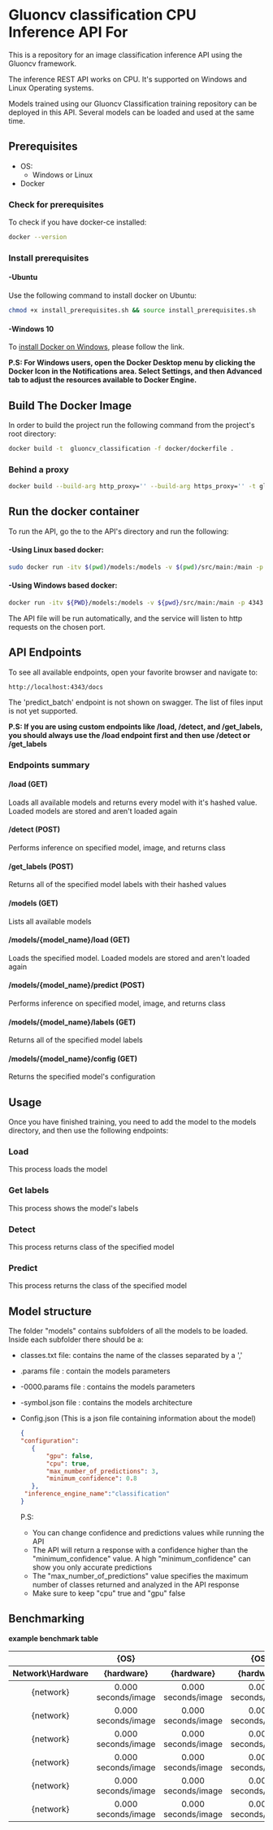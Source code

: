 # Gluoncv classification CPU Inference API For

This is a repository for an image classification inference API using the Gluoncv framework.

The inference REST API works on CPU. It's supported on Windows and Linux Operating systems.

Models trained using our Gluoncv Classification training  repository can be deployed in this API. Several models can be loaded and used at the same time.

## Prerequisites

- OS:
  - Windows or Linux
- Docker

### Check for prerequisites

To check if you have docker-ce installed:

```sh
docker --version
```

### Install prerequisites

#### -Ubuntu

Use the following command to install docker on Ubuntu:

```sh
chmod +x install_prerequisites.sh && source install_prerequisites.sh
```

#### -Windows 10

To [install Docker on Windows](https://docs.docker.com/docker-for-windows/install/), please follow the link.

**P.S: For Windows users, open the Docker Desktop menu by clicking the Docker Icon in the Notifications area. Select Settings, and then Advanced tab to adjust the resources available to Docker Engine.**

## Build The Docker Image

In order to build the project run the following command from the project's root directory:    

```sh
docker build -t  gluoncv_classification -f docker/dockerfile .
```

### Behind a proxy

```sh
docker build --build-arg http_proxy='' --build-arg https_proxy='' -t gluoncv_classification -f ./docker/dockerfile .
```

## Run the docker container

To run the API, go the to the API's directory and run the following:

#### -Using Linux based docker:

```sh
sudo docker run -itv $(pwd)/models:/models -v $(pwd)/src/main:/main -p 4343:4343 gluoncv_classification
```

#### -Using Windows based docker:

```sh
docker run -itv ${PWD}/models:/models -v ${pwd}/src/main:/main -p 4343:4343 gluoncv_classification
```

The API file will be run automatically, and the service will listen to http requests on the chosen port.

## API Endpoints

To see all available endpoints, open your favorite browser and navigate to:

```
http://localhost:4343/docs
```
The 'predict_batch' endpoint is not shown on swagger. The list of files input is not yet supported.

**P.S: If you are using custom endpoints like /load, /detect, and /get_labels, you should always use the /load endpoint first and then use /detect or /get_labels**

### Endpoints summary

#### /load (GET)

Loads all available models and returns every model with it's hashed value. Loaded models are stored and aren't loaded again

#### /detect (POST)

Performs inference on specified model, image, and returns class

#### /get_labels (POST)

Returns all of the specified model labels with their hashed values

#### /models (GET)

Lists all available models

#### /models/{model_name}/load (GET)

Loads the specified model. Loaded models are stored and aren't loaded again

#### /models/{model_name}/predict (POST)

Performs inference on specified model, image, and returns class

#### /models/{model_name}/labels (GET)

Returns all of the specified model labels

#### /models/{model_name}/config (GET)

Returns the specified model's configuration



## Usage

Once you have finished training, you need to add the model to the models directory, and then use the following endpoints:

### Load

This process loads the model

### Get labels

This process shows the model's labels

### Detect

This process returns class of the specified model

### Predict 

This process returns the class of the specified model

## Model structure

The folder "models" contains subfolders of all the models to be loaded.
Inside each subfolder there should be a:

- classes.txt file: contains the name of the classes separated by a ','

- .params file : contain the models parameters

- -0000.params file : contains the models parameters

- -symbol.json file : contains the models architecture

- Config.json (This is a json file containing information about the model)

  ```json
  { 
  "configuration": 
     {
         "gpu": false,
         "cpu": true, 
         "max_number_of_predictions": 3, 
         "minimum_confidence": 0.8
     },
   "inference_engine_name":"classification" 
  }
  
  ```
    P.S:
  
    - You can change confidence and predictions values while running the API
    - The API will return a response with a confidence higher than the "minimum_confidence" value. A high "minimum_confidence" can show you only accurate predictions
    - The "max_number_of_predictions" value specifies the maximum number of classes returned and analyzed  in the API response
    - Make sure to keep "cpu" true and "gpu" false
  

## Benchmarking

**example benchmark table**

<table>
    <thead align="center">
        <tr>
            <th></th>
            <th>{OS}</th>
            <th colspan=3>{OS}</th>
        </tr>
    </thead>
    <thead align="center">
        <tr>
            <th>Network\Hardware</th>
            <th>{hardware}</th>
            <th>{hardware}</th>
            <th>{hardware}</th>
            <th>{hardware}</th>
        </tr>
    </thead>
    <tbody align="center">
        <tr>
            <td>{network}</td>
            <td>0.000 seconds/image</td>
            <td>0.000 seconds/image</td>
            <td>0.000 seconds/image</td>
            <td>0.000 seconds/image</td>
        </tr>
        <tr>
            <td>{network}</td>
            <td>0.000 seconds/image</td>
            <td>0.000 seconds/image</td>
            <td>0.000 seconds/image</td>
            <td>0.000 seconds/image</td>
        </tr>
        <tr>
            <td>{network}</td>
            <td>0.000 seconds/image</td>
            <td>0.000 seconds/image</td>
            <td>0.000 seconds/image</td>
            <td>0.000 seconds/image</td>
        </tr>
        <tr>
            <td>{network}</td>
            <td>0.000 seconds/image</td>
            <td>0.000 seconds/image</td>
            <td>0.000 seconds/image</td>
            <td>0.000 seconds/image</td>
        </tr>
        <tr>
            <td>{network}</td>
            <td>0.000 seconds/image</td>
            <td>0.000 seconds/image</td>
            <td>0.000 seconds/image</td>
            <td>0.000 seconds/image</td>
        </tr>
        <tr>
            <td>{network}</td>
            <td>0.000 seconds/image</td>
            <td>0.000 seconds/image</td>
            <td>0.000 seconds/image</td>
            <td>0.000 seconds/image</td>
        </tr>
    </tbody>
</table>

